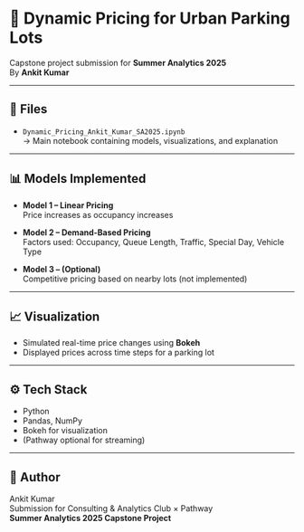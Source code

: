 # 🚗 Dynamic Pricing for Urban Parking Lots

Capstone project submission for **Summer Analytics 2025**  
By **Ankit Kumar**

---

## 📁 Files

- `Dynamic_Pricing_Ankit_Kumar_SA2025.ipynb`  
  → Main notebook containing models, visualizations, and explanation

---

## 📊 Models Implemented

- **Model 1 – Linear Pricing**  
  Price increases as occupancy increases

- **Model 2 – Demand-Based Pricing**  
  Factors used: Occupancy, Queue Length, Traffic, Special Day, Vehicle Type

- **Model 3 – (Optional)**  
  Competitive pricing based on nearby lots (not implemented)

---

## 📈 Visualization

- Simulated real-time price changes using **Bokeh**
- Displayed prices across time steps for a parking lot

---

## ⚙️ Tech Stack

- Python
- Pandas, NumPy
- Bokeh for visualization
- (Pathway optional for streaming)

---

## 📌 Author

Ankit Kumar  
Submission for Consulting & Analytics Club × Pathway  
**Summer Analytics 2025 Capstone Project**
